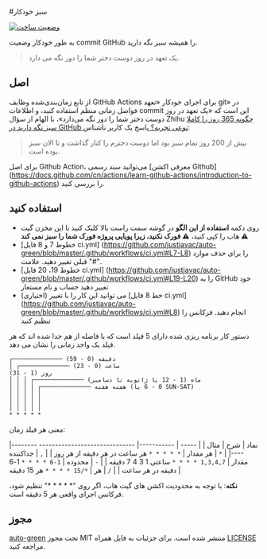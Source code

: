 #سبز خودکار

[![وضعیت ساخت](https://github.com/justjavac/auto-green/workflows/ci/badge.svg?branch=master)](https://github.com/justjavac/auto-green/actions )

به طور خودکار وضعیت commit GitHub را همیشه سبز نگه دارید.

> یک تعهد در روز دوست دختر شما را دور نگه می دارد.

## اصل

از تابع زمان‌بندی‌شده وظایف GitHub Actions برای اجرای خودکار «تعهد git» در فواصل زمانی منظم استفاده کنید، و اطلاعات commit این است که «یک تعهد در روز دوست دختر شما را دور نگه می‌دارد»، با الهام از سؤال Zhihu [چگونه 365 روز را کاملا سبز نگه دارید در GitHub نوعی تجربه؟ ](https://www.zhihu.com/question/34043434/answer/57826281) پاسخ یک کاربر ناشناس:

> بیش از 200 روز تمام سبز بود اما دوست دخترم را کنار گذاشت و تا الان سبز بوده است.

برای اصل Github Action، می‌توانید سند رسمی [معرفی اکشن Github] (https://docs.github.com/cn/actions/learn-github-actions/introduction-to-github-actions) را بررسی کنید.

## استفاده کنید

- روی دکمه **استفاده از این الگو** در گوشه سمت راست بالا کلیک کنید تا این مخزن گیت هاب را کپی کنید، **:warning: فورک نکنید، زیرا پویایی پروژه فورک شما را سبز نمی کند :warning:**
- [خطوط 7 و 8 فایل ci.yml] (https://github.com/justjavac/auto-green/blob/master/.github/workflows/ci.yml#L7-L8) را برای حذف موارد قبلی تغییر دهید. علامت "#".
- [خطوط 19، 20 فایل ci.yml] (https://github.com/justjavac/auto-green/blob/master/.github/workflows/ci.yml#L19-L20) را به GitHub خود تغییر دهید حساب و نام مستعار
- (اختیاری) می توانید این کار را با تغییر [خط 8 فایل ci.yml] (https://github.com/justjavac/auto-green/blob/master/.github/workflows/ci.yml#L8) انجام دهید. فرکانس را تنظیم کنید

دستور کار برنامه ریزی شده دارای 5 فیلد است که با فاصله از هم جدا شده اند که هر فیلد یک واحد زمانی را نشان می دهد.

``` دشت
┌────────────── دقیقه (0 - 59)
│ ┌────────────── ساعت (0 - 23)
روز (1 - 31)
│ │ │ ┌────────────── ماه (1 - 12 یا ژانویه تا دسامبر)
│ │ │ │ ┌────────────── هفته هفته (0 - 6 یا SUN-SAT)
│ │ │ │ │
│ │ │ │ │
│ │ │ │ │
* * * * *
```

معنی هر فیلد زمان:

|نماد | شرح | مثال |
| ----- | -----------| ------------------------------ ------------|
| `*` | هر مقدار | `* * * * *` هر ساعت در هر دقیقه از هر روز |
| `,` | جداکننده مقدار | `1,3,4,7 * * * *` ساعتی 1 3 4 7 دقیقه |
| `-` | محدوده | `1-6 * * * *` 1-6 دقیقه در هر ساعت |
| `/` | هر | `*/15 * * * *` هر 15 دقیقه |

**نکته**: با توجه به محدودیت اکشن های گیت هاب، اگر روی "* * * * *" تنظیم شود، فرکانس اجرای واقعی هر 5 دقیقه است.

## مجوز

[auto-green](https://github.com/justjavac/auto-green) تحت مجوز MIT منتشر شده است. برای جزئیات به فایل همراه [LICENSE](./LICENSE) مراجعه کنید.

